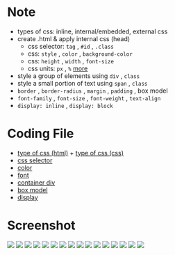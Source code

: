 # Note

- types of css: inline, internal/embedded, external css
- create .html & apply internal css (head)
  - css selector: `tag` , `#id` , `.class`
  - css: `style` , `color` , `background-color`
  - css: `height` , `width` , `font-size`
  - css units: `px` , `%` [more](https://www.w3schools.com/cssref/css_units.php)
- style a group of elements using `div` , `class`
- style a small portion of text using `span` , `class`
- `border` , `border-radius` , `margin` , `padding` , box model
- `font-family` , `font-size` , `font-weight` , `text-align`
- `display: inline` , `display: block`

# Coding File

- [type of css (html)](/coding-file/2-type-of-css.html) + [type of css (css)](/coding-file/2-type-of-css.css)
- [css selector](/coding-file/2-css-selector.html)
- [color](/coding-file/2-color.html)
- [font](/coding-file/2-font.html)
- [container div](/coding-file/2-container-div.html)
- [box model](/coding-file/2-box-model.html)
- [display](/coding-file/2-display.html)

# Screenshot

![](/screenshot/10.png)
![](/screenshot/11.png)
![](/screenshot/12.png)
![](/screenshot/13.png)
![](/screenshot/14.jpg)
![](/screenshot/15.png)
![](/screenshot/16.png)
![](/screenshot/17.jpg)
![](/screenshot/18.jpg)
![](/screenshot/19.jpg)
![](/screenshot/20.png)
![](/screenshot/21.jpg)
![](/screenshot/22.jpg)
![](/screenshot/23.png)
![](/screenshot/24.jpg)
![](/screenshot/25.jpg)

